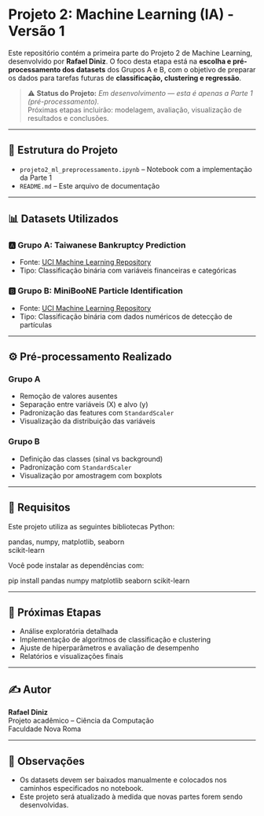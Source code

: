 # Projeto 2: Machine Learning (IA) - Versão 1

Este repositório contém a primeira parte do Projeto 2 de Machine Learning, desenvolvido por **Rafael Diniz**. O foco desta etapa está na **escolha e pré-processamento dos datasets** dos Grupos A e B, com o objetivo de preparar os dados para tarefas futuras de **classificação, clustering e regressão**.

> ⚠️ **Status do Projeto:** _Em desenvolvimento — esta é apenas a Parte 1 (pré-processamento)._  
> Próximas etapas incluirão: modelagem, avaliação, visualização de resultados e conclusões.

---

## 📂 Estrutura do Projeto

- `projeto2_ml_preprocessamento.ipynb` – Notebook com a implementação da Parte 1
- `README.md` – Este arquivo de documentação

---

## 📊 Datasets Utilizados

### 🅰️ Grupo A: Taiwanese Bankruptcy Prediction  
- Fonte: [UCI Machine Learning Repository](https://archive.ics.uci.edu/dataset/572/taiwanese+bankruptcy+prediction)  
- Tipo: Classificação binária com variáveis financeiras e categóricas

### 🅱️ Grupo B: MiniBooNE Particle Identification  
- Fonte: [UCI Machine Learning Repository](https://archive.ics.uci.edu/ml/datasets/MiniBooNE+particle+identification)  
- Tipo: Classificação binária com dados numéricos de detecção de partículas

---

## ⚙️ Pré-processamento Realizado

### Grupo A
- Remoção de valores ausentes
- Separação entre variáveis (X) e alvo (y)
- Padronização das features com `StandardScaler`
- Visualização da distribuição das variáveis

### Grupo B
- Definição das classes (sinal vs background)
- Padronização com `StandardScaler`
- Visualização por amostragem com boxplots

---

## 📌 Requisitos

Este projeto utiliza as seguintes bibliotecas Python:

pandas, numpy, matplotlib, seaborn  
scikit-learn

Você pode instalar as dependências com:

pip install pandas numpy matplotlib seaborn scikit-learn

---

## 🚧 Próximas Etapas

- Análise exploratória detalhada
- Implementação de algoritmos de classificação e clustering
- Ajuste de hiperparâmetros e avaliação de desempenho
- Relatórios e visualizações finais

---

## ✍️ Autor

**Rafael Diniz**  
Projeto acadêmico – Ciência da Computação  
Faculdade Nova Roma

---

## 📌 Observações

- Os datasets devem ser baixados manualmente e colocados nos caminhos especificados no notebook.
- Este projeto será atualizado à medida que novas partes forem sendo desenvolvidas.
